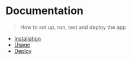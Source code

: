 # Documentation
> How to set up, run, test and deploy the app

- [Installation](installation.md)
- [Usage](usage.md)
- [Deploy](deploy.md)
